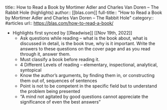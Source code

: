 title:: How to Read a Book by Mortimer Adler and Charles Van Doren – The Rabbit Hole (highlights)
author:: [[blas.com]]
full-title:: "How to Read a Book by Mortimer Adler and Charles Van Doren – The Rabbit Hole"
category:: #articles
url:: https://blas.com/how-to-read-a-book/

- Highlights first synced by [[Readwise]] [[Nov 19th, 2022]]
	- Ask questions while reading – what is the book about, what is discussed in detail, is the book true, why is it important. Write the answers to these questions on the cover page and as you read through it, answer them.
	- Must classify a book before reading it.
	- 4 Different Levels of reading – elementary, inspectional, analytical, syntopical
	- Know the author’s arguments, by finding them in, or constructing them out of, sequences of sentences
	- Point is not to be competent in the specific field but to understand the problem being presented
	- “A mind not agitated by good questions cannot appreciate the significance of even the best answers”
